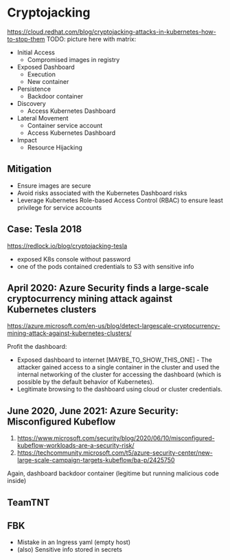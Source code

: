 


# Cryptojacking

https://cloud.redhat.com/blog/cryptojacking-attacks-in-kubernetes-how-to-stop-them
TODO: picture here with matrix:
- Initial Access
    - Compromised images in registry
- Exposed Dashboard
    - Execution
    - New container
- Persistence
    - Backdoor container
- Discovery
    - Access Kubernetes Dashboard
- Lateral Movement
    - Container service account
    - Access Kubernetes Dashboard
- Impact
    - Resource Hijacking



## Mitigation
- Ensure images are secure
- Avoid risks associated with the Kubernetes Dashboard risks
- Leverage Kubernetes Role-based Access Control (RBAC) to ensure least privilege for service accounts



## Case: Tesla 2018

https://redlock.io/blog/cryptojacking-tesla
- exposed K8s console without password
- one of the pods contained credentials to S3 with sensitive info



## April 2020: Azure Security finds a large-scale cryptocurrency mining attack against Kubernetes clusters

https://azure.microsoft.com/en-us/blog/detect-largescale-cryptocurrency-mining-attack-against-kubernetes-clusters/

Profit the dashboard:

- Exposed dashboard to internet
[MAYBE_TO_SHOW_THIS_ONE] - The attacker gained access to a single container in the cluster and used the internal networking of the cluster for accessing the dashboard (which is possible by the default behavior of Kubernetes).
- Legitimate browsing to the dashboard using cloud or cluster credentials.



## June 2020, June 2021: Azure Security: Misconfigured Kubeflow

1) https://www.microsoft.com/security/blog/2020/06/10/misconfigured-kubeflow-workloads-are-a-security-risk/
2) https://techcommunity.microsoft.com/t5/azure-security-center/new-large-scale-campaign-targets-kubeflow/ba-p/2425750

Again, dashboard
backdoor container (legitime but running malicious code inside)


## TeamTNT


## FBK
- Mistake in an Ingress yaml (empty host)
- (also) Sensitive info stored in secrets
